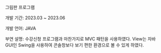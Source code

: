 그림판 프로그램

개발 기간: 2023.03 ~ 2023.06

개발 언어: JAVA

부연 설명: 수강신청 프로그램과 마찬가지로 MVC 패턴을 사용하였다. View는 자바 GUI인 Swing을 사용하여 콘솔창보다 보기 편한 환경으로 볼 수 있게 하였다.
